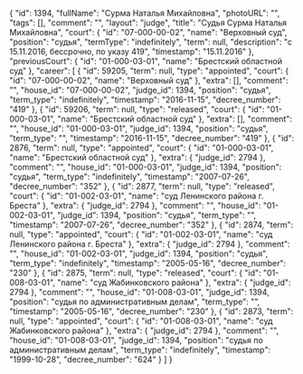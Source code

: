 {
    "id": 1394,
    "fullName": "Сурма Наталья Михайловна",
    "photoURL": "",
    "tags": [],
    "comment": "",
    "layout": "judge",
    "title": "Судья Сурма Наталья Михайловна",
    "court": {
        "id": "07-000-00-02",
        "name": "Верховный суд",
        "position": "судья",
        "termType": "indefinitely",
        "term": null,
        "description": "c 15.11.2016, бессрочно, по указу 419",
        "timestamp": "15.11.2016"
    },
    "previousCourt": {
        "id": "01-000-03-01",
        "name": "Брестский областной суд"
    },
    "career": [
        {
            "id": 59205,
            "term": null,
            "type": "appointed",
            "court": {
                "id": "07-000-00-02",
                "name": "Верховный суд"
            },
            "extra": [],
            "comment": "",
            "house_id": "07-000-00-02",
            "judge_id": 1394,
            "position": "судья",
            "term_type": "indefinitely",
            "timestamp": "2016-11-15",
            "decree_number": "419"
        },
        {
            "id": 59206,
            "term": null,
            "type": "released",
            "court": {
                "id": "01-000-03-01",
                "name": "Брестский областной суд"
            },
            "extra": [],
            "comment": "",
            "house_id": "01-000-03-01",
            "judge_id": 1394,
            "position": "судья",
            "term_type": "",
            "timestamp": "2016-11-15",
            "decree_number": "419"
        },
        {
            "id": 2876,
            "term": null,
            "type": "appointed",
            "court": {
                "id": "01-000-03-01",
                "name": "Брестский областной суд"
            },
            "extra": {
                "judge_id": 2794
            },
            "comment": "",
            "house_id": "01-000-03-01",
            "judge_id": 1394,
            "position": "судья",
            "term_type": "indefinitely",
            "timestamp": "2007-07-26",
            "decree_number": "352"
        },
        {
            "id": 2877,
            "term": null,
            "type": "released",
            "court": {
                "id": "01-002-03-01",
                "name": "суд Ленинского района г. Бреста"
            },
            "extra": {
                "judge_id": 2794
            },
            "comment": "",
            "house_id": "01-002-03-01",
            "judge_id": 1394,
            "position": "судья",
            "term_type": "",
            "timestamp": "2007-07-26",
            "decree_number": "352"
        },
        {
            "id": 2874,
            "term": null,
            "type": "appointed",
            "court": {
                "id": "01-002-03-01",
                "name": "суд Ленинского района г. Бреста"
            },
            "extra": {
                "judge_id": 2794
            },
            "comment": "",
            "house_id": "01-002-03-01",
            "judge_id": 1394,
            "position": "судья",
            "term_type": "indefinitely",
            "timestamp": "2005-05-16",
            "decree_number": "230"
        },
        {
            "id": 2875,
            "term": null,
            "type": "released",
            "court": {
                "id": "01-008-03-01",
                "name": "суд Жабинковского района"
            },
            "extra": {
                "judge_id": 2794
            },
            "comment": "",
            "house_id": "01-008-03-01",
            "judge_id": 1394,
            "position": "судья по административным делам",
            "term_type": "",
            "timestamp": "2005-05-16",
            "decree_number": "230"
        },
        {
            "id": 2873,
            "term": null,
            "type": "appointed",
            "court": {
                "id": "01-008-03-01",
                "name": "суд Жабинковского района"
            },
            "extra": {
                "judge_id": 2794
            },
            "comment": "",
            "house_id": "01-008-03-01",
            "judge_id": 1394,
            "position": "судья по административным делам",
            "term_type": "indefinitely",
            "timestamp": "1999-10-28",
            "decree_number": "624"
        }
    ]
}